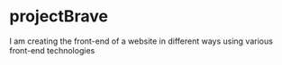 # projectBrave
I am creating the front-end of a website in different ways using various front-end technologies
